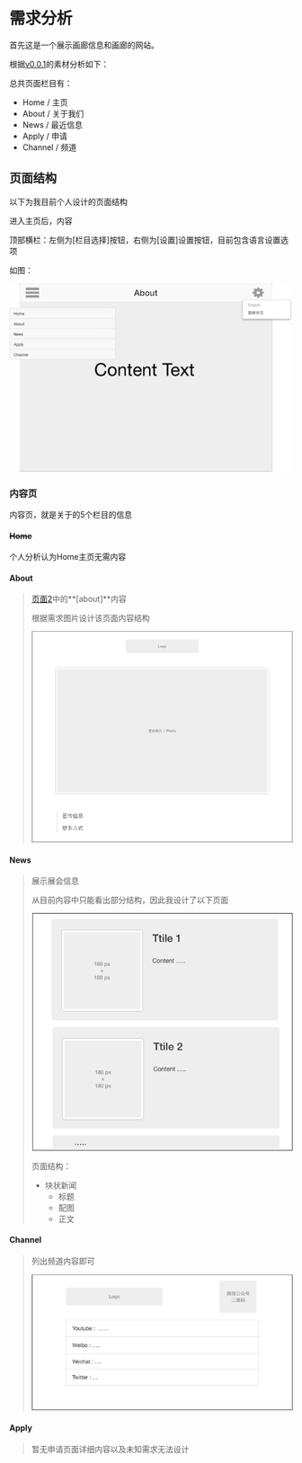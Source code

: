 # 需求分析

首先这是一个展示画廊信息和画廊的网站。

根据[v0.0.1](../需求文档/v0.0.1)的素材分析如下：

总共页面栏目有：

+ Home / 主页
+ About / 关于我们
+ News / 最近信息
+ Apply / 申请
+ Channel / 频道



## 页面结构

以下为我目前个人设计的页面结构

进入主页后，内容

顶部横栏：左侧为[栏目选择]按钮，右侧为[设置]设置按钮，目前包含语言设置选项

如图：

![](./images/页面结构.png)



### 内容页

内容页，就是关于的5个栏目的信息



#### ~~Home~~

个人分析认为Home主页无需内容



#### About

> [页面2](../v0.0.1/website2.pdf)中的**[about]**内容
>
> 根据需求图片设计该页面内容结构
>
> ![About](./images/About.png)
>
> 

#### News

> 展示展会信息
>
>  从目前内容中只能看出部分结构，因此我设计了以下页面
>
> ![News](./images/news.png)
>
> 页面结构：
>
> - 块状新闻
>   - 标题
>   - 配图
>   - 正文

#### Channel

> 列出频道内容即可
>
> ![](./images/Channel.png)



#### Apply

> 暂无申请页面详细内容以及未知需求无法设计



